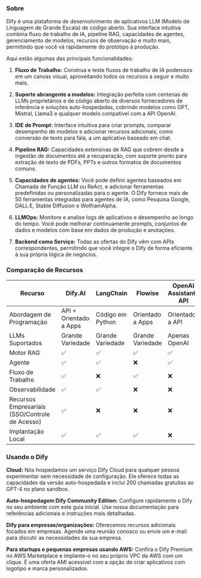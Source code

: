 ### Sobre

Dify é uma plataforma de desenvolvimento de aplicativos LLM (Modelo de Linguagem de Grande Escala) de código aberto. Sua interface intuitiva combina fluxo de trabalho de IA, pipeline RAG, capacidades de agentes, gerenciamento de modelos, recursos de observação e muito mais, permitindo que você vá rapidamente do protótipo à produção.

Aqui estão algumas das principais funcionalidades:

1. **Fluxo de Trabalho:** Construa e teste fluxos de trabalho de IA poderosos em um canvas visual, aproveitando todos os recursos a seguir e muito mais.

2. **Suporte abrangente a modelos:** Integração perfeita com centenas de LLMs proprietários e de código aberto de diversos fornecedores de inferência e soluções auto-hospedadas, cobrindo modelos como GPT, Mistral, Llama3 e qualquer modelo compatível com a API OpenAI.

3. **IDE de Prompt:** Interface intuitiva para criar prompts, comparar desempenho de modelos e adicionar recursos adicionais, como conversão de texto para fala, a um aplicativo baseado em chat.

4. **Pipeline RAG:** Capacidades extensivas de RAG que cobrem desde a ingestão de documentos até a recuperação, com suporte pronto para extração de texto de PDFs, PPTs e outros formatos de documentos comuns.

5. **Capacidades de agentes:** Você pode definir agentes baseados em Chamada de Função LLM ou ReAct, e adicionar ferramentas predefinidas ou personalizadas para o agente. O Dify fornece mais de 50 ferramentas integradas para agentes de IA, como Pesquisa Google, DALL·E, Stable Diffusion e WolframAlpha.

6. **LLMOps:** Monitore e analise logs de aplicativos e desempenho ao longo do tempo. Você pode melhorar continuamente prompts, conjuntos de dados e modelos com base em dados de produção e anotações.

7. **Backend como Serviço:** Todas as ofertas do Dify vêm com APIs correspondentes, permitindo que você integre o Dify de forma eficiente à sua própria lógica de negócios.

### Comparação de Recursos

| Recurso                          | Dify.AI          | LangChain       | Flowise         | OpenAI Assistants API |
|----------------------------------|------------------|-----------------|-----------------|-----------------------|
| Abordagem de Programação         | API + Orientado a Apps | Código em Python | Orientado a Apps | Orientado a API       |
| LLMs Suportados                  | Grande Variedade | Grande Variedade | Grande Variedade | Apenas OpenAI         |
| Motor RAG                        | ✅                | ✅               | ✅               | ✅                     |
| Agente                           | ✅                | ✅               | ❌               | ✅                     |
| Fluxo de Trabalho                | ✅                | ❌               | ✅               | ❌                     |
| Observabilidade                  | ✅                | ✅               | ❌               | ❌                     |
| Recursos Empresariais (SSO/Controle de Acesso) | ✅                | ❌               | ❌               | ❌                     |
| Implantação Local                | ✅                | ✅               | ✅               | ❌                     |

### Usando o Dify

**Cloud:** Nós hospedamos um serviço Dify Cloud para qualquer pessoa experimentar sem necessidade de configuração. Ele oferece todas as capacidades da versão auto-hospedada e inclui 200 chamadas gratuitas ao GPT-4 no plano sandbox.

**Auto-hospedagem Dify Community Edition:** Configure rapidamente o Dify no seu ambiente com este guia inicial. Use nossa documentação para referências adicionais e instruções mais detalhadas.

**Dify para empresas/organizações:** Oferecemos recursos adicionais focados em empresas. Agende uma reunião conosco ou envie um e-mail para discutir as necessidades da sua empresa.

**Para startups e pequenas empresas usando AWS:** Confira o Dify Premium no AWS Marketplace e implante-o no seu próprio VPC da AWS com um clique. É uma oferta AMI acessível com a opção de criar aplicativos com logotipo e marca personalizados.

